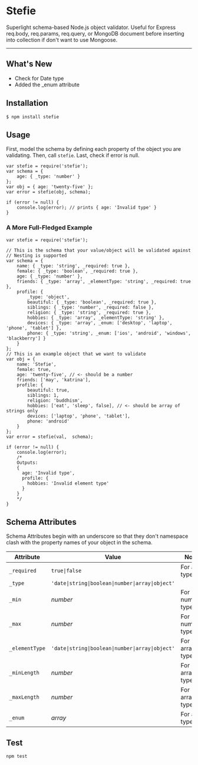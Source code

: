 # Stefie

Superlight schema-based Node.js object validator. Useful for Express req.body, req.params, req.query, or MongoDB document before inserting into collection if don't want to use Mongoose.

---

## What's New

- Check for Date type
- Added the _enum attribute

## Installation

```
$ npm install stefie
```

## Usage

First, model the schema by defining each property of the object you are validating. Then, call `stefie`. Last, check if error is null. 

```
var stefie = require('stefie');
var schema = {
	age: { _type: 'number' }
};
var obj = { age: 'twenty-five' };
var error = stefie(obj, schema);

if (error != null) {
	console.log(error); // prints { age: 'Invalid type' }
}
```

### A More Full-Fledged Example
```
var stefie = require('stefie');

// This is the schema that your value/object will be validated against
// Nesting is supported
var schema = {
	name: { _type: 'string', _required: true },
	female: { _type: 'boolean', _required: true },
	age: { _type: 'number' },
	friends: { _type: 'array', _elementType: 'string', _required: true },
	profile: {
		_type: 'object',
		beautiful: { _type: 'boolean', _required: true },
		siblings: { _type: 'number', _required: false },
		religion: { _type: 'string', _required: true },
		hobbies: { _type: 'array', _elementType: 'string' },
		devices: { _type: 'array', _enum: ['desktop', 'laptop', 'phone', 'tablet'] },
		phone: { _type: 'string', _enum: ['ios', 'android', 'windows', 'blackberry'] }
	}
};
// This is an example object that we want to validate
var obj = {
	name: 'Stefie',
	female: true,
	age: 'twenty-five', // <- should be a number
	friends: ['may', 'katrina'],
	profile: {
		beautiful: true,
		siblings: 1,
		religion: 'buddhism',
		hobbies: ['eat', 'sleep', false], // <- should be array of strings only
		devices: ['laptop', 'phone', 'tablet'],
		phone: 'android'
	}
};
var error = stefie(val,  schema);

if (error != null) {
	console.log(error);
	/*
	Outputs:
	{
	  age: 'Invalid type',
	  profile: {
        hobbies: 'Invalid element type'
	  }
    }
	*/
}
```

## Schema Attributes

Schema Attributes begin with an underscore so that they don't namespace clash with the property names of your object in the schema.

| Attribute      | Value                                                                           | Note
| -------------- | ------------------------------------------------------------------------------- | ----
| `_required`    | <code>true&#124;false</code>                                                    | For any type
| `_type`        | <code>'date&#124;string&#124;boolean&#124;number&#124;array&#124;object'</code> |
| `_min`         | *number*                                                                        | For number type
| `_max`         | *number*                                                                        | For number type
| `_elementType` | <code>'date&#124;string&#124;boolean&#124;number&#124;array&#124;object'</code> | For array type
| `_minLength`   | *number*                                                                        | For array type
| `_maxLength`   | *number*                                                                        | For array type
| `_enum`        | *array*                                                                         | For any type

## Test

```
npm test
```

